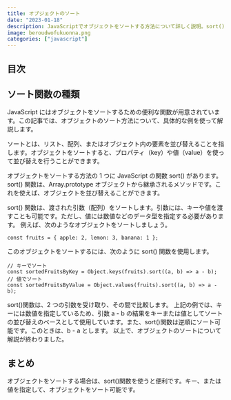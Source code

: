 ```yaml
---
title: オブジェクトのソート
date: "2023-01-18"
description: JavaScriptでオブジェクトをソートする方法について詳しく説明。sort()関数を使ってキーや値を指定して並び替え可能。逆順でのソートも可能。
image: beroudwofukuonna.png
categories: ["javascript"]
---
```


## 目次

## ソート関数の種類

JavaScript にはオブジェクトをソートするための便利な関数が用意されています。この記事では、オブジェクトのソート方法について、具体的な例を使って解説します。

ソートとは、リスト、配列、またはオブジェクト内の要素を並び替えることを指します。オブジェクトをソートすると、プロパティ（key）や値（value）を使って並び替えを行うことができます。

オブジェクトをソートする方法の 1 つに JavaScript の関数 sort() があります。 sort() 関数は、Array.prototype オブジェクトから継承されるメソッドです。これを使えば、オブジェクトを並び替えることができます。

sort() 関数は、渡された引数（配列）をソートします。引数には、キーや値を渡すことも可能です。ただし、値には数値などのデータ型を指定する必要があります。 例えば、次のようなオブジェクトをソートしましょう。

```js[class="line-numbers"]
const fruits = { apple: 2, lemon: 3, banana: 1 };
```

このオブジェクトをソートするには、次のように sort() 関数を使用します。

```js[class="line-numbers"]
// キーでソート
const sortedFruitsByKey = Object.keys(fruits).sort((a, b) => a - b);
// 値でソート
const sortedFruitsByValue = Object.values(fruits).sort((a, b) => a - b);
```

sort()関数は、2 つの引数を受け取り、その間で比較します。
上記の例では、キーには数値を指定しているため、引数 a - b の結果をキーまたは値としてソートの並び替えのベースとして使用しています。また、sort()関数は逆順にソート可能です。このときは、b - a とします。 以上で、オブジェクトのソートについて解説が終わりました。

## まとめ

オブジェクトをソートする場合は、sort()関数を使うと便利です。キー、または値を指定して、オブジェクトをソート可能です。
